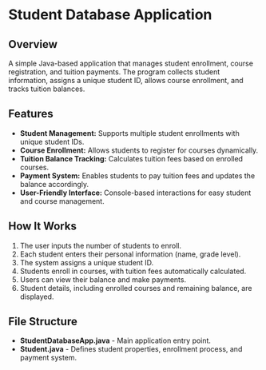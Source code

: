 # Student Database Application

## Overview
A simple Java-based application that manages student enrollment, course registration, and tuition payments. The program collects student information, assigns a unique student ID, allows course enrollment, and tracks tuition balances.

## Features
- **Student Management:** Supports multiple student enrollments with unique student IDs.
- **Course Enrollment:** Allows students to register for courses dynamically.
- **Tuition Balance Tracking:** Calculates tuition fees based on enrolled courses.
- **Payment System:** Enables students to pay tuition fees and updates the balance accordingly.
- **User-Friendly Interface:** Console-based interactions for easy student and course management.

## How It Works
1. The user inputs the number of students to enroll.
2. Each student enters their personal information (name, grade level).
3. The system assigns a unique student ID.
4. Students enroll in courses, with tuition fees automatically calculated.
5. Users can view their balance and make payments.
6. Student details, including enrolled courses and remaining balance, are displayed.

## File Structure
- **StudentDatabaseApp.java** - Main application entry point.
- **Student.java** - Defines student properties, enrollment process, and payment system.
